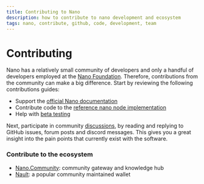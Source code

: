 ```yaml
---
title: Contributing to Nano
description: how to contribute to nano development and ecosystem
tags: nano, contribute, github, code, development, team
---
```


# Contributing

Nano has a relatively small community of developers and only a handful of developers employed at the <a href="https://nano.org/en/foundation" target="_blank">Nano Foundation</a>. Therefore, contributions from the community can make a big difference. Start by reviewing the following contributions guides:

- Support the <a href="https://github.com/nanocurrency/nano-docs/" target="_blank">official Nano documentation</a>
- Contribute code to the <a href="https://docs.nano.org/node-implementation/contributing/" target="_blank">reference nano node implementation</a>
- Help with <a href="https://docs.nano.org/running-a-node/beta-network/" target="_blank">beta testing</a>

Next, participate in community [discussions](/community), by reading and replying to GitHub issues, forum posts and discord messages. This gives you a great insight into the pain points that currently exist with the software.

### Contribute to the ecosystem

- <a href="https://github.com/mistakia/nano-community/blob/main/CONTRIBUTING.md" target="_blank">Nano.Community</a>: community gateway and knowledge hub
- <a href="https://github.com/Nault/Nault/blob/master/CONTRIBUTING.md" target="_blank">Nault</a>: a popular community maintained wallet
